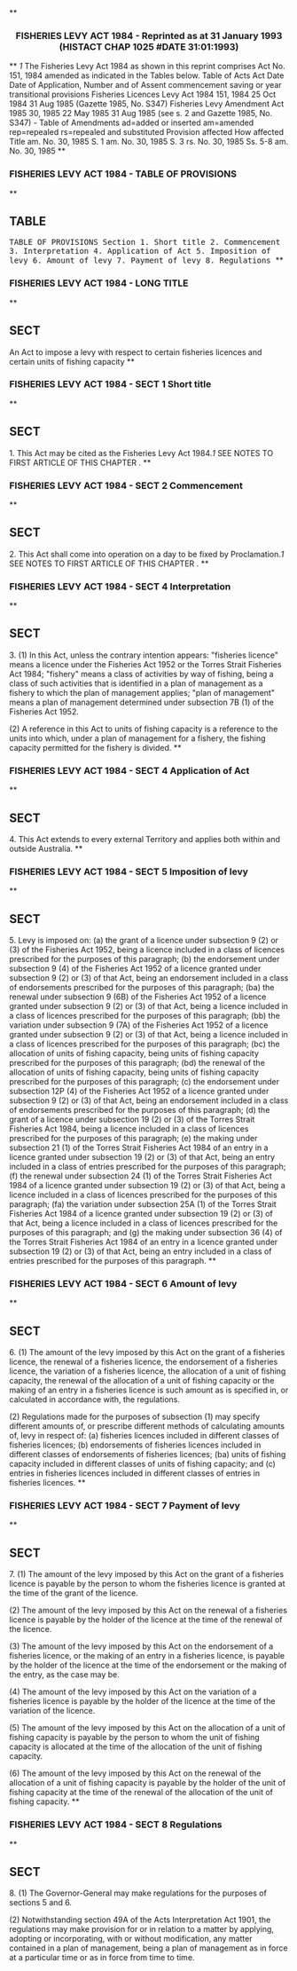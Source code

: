 **<b>

### <center><name>FISHERIES LEVY ACT 1984 - Reprinted as at 31 January 1993 (HISTACT CHAP 1025 #DATE 31:01:1993) </name></center>
</b>** *1* The Fisheries Levy Act 1984 as shown in this reprint comprises Act No. 151, 1984 amended as indicated in the Tables below.<lf>                              Table of Acts<lf>     Act                Date          Date of          Application,<lf>     Number and         of Assent     commencement     saving or<lf>     year                                              transitional<lf>                                                       provisions<lf>     Fisheries Licences Levy Act 1984<lf>     151, 1984          25 Oct 1984   31 Aug 1985 (Gazette<lf>                                      1985, No. S347)<lf>     Fisheries Levy Amendment Act 1985<lf>     30, 1985           22 May 1985   31 Aug 1985 (see<lf>                                      s. 2 and Gazette<lf>                                      1985, No. S347)             -<lf>                            Table of Amendments<lf>     ad=added or inserted am=amended rep=repealed rs=repealed and substituted<lf>     Provision affected              How affected<lf>     Title                           am. No. 30, 1985<lf>     S. 1                            am. No. 30, 1985<lf>     S. 3                            rs. No. 30, 1985<lf>     Ss. 5-8                         am. No. 30, 1985<lf> </lf></lf></lf></lf></lf></lf></lf></lf></lf></lf></lf></lf></lf></lf></lf></lf></lf></lf></lf></lf>
**<b>

### <name>FISHERIES LEVY ACT 1984 - TABLE OF PROVISIONS </name>
</b>** 

## TABLE
<tables> <tt>                                TABLE OF PROVISIONS<lf> Section<lf>     1\.    Short title<lf>     2\.    Commencement<lf>     3\.    Interpretation<lf>     4\.    Application of Act<lf>     5\.    Imposition of levy<lf>     6\.    Amount of levy<lf>     7\.    Payment of levy<lf>     8\.    Regulations<lf> </lf></lf></lf></lf></lf></lf></lf></lf></lf></lf></tt></tables>
**<b>

### <name>FISHERIES LEVY ACT 1984 - LONG TITLE </name>
</b>** 

## SECT
<sect>             An Act to impose a levy with respect to certain fisheries<lf>                    licences and certain units of fishing capacity<lf> </lf></lf></sect>
**<b>

### <name>FISHERIES LEVY ACT 1984 - SECT 1 Short title </name>
</b>** 

## SECT
<sect>   1\. This Act may be cited as the Fisheries Levy Act 1984.*1* SEE NOTES TO FIRST ARTICLE OF THIS CHAPTER . </sect>
**<b>

### <name>FISHERIES LEVY ACT 1984 - SECT 2 Commencement </name>
</b>** 

## SECT
<sect>   2\. This Act shall come into operation on a day to be fixed by Proclamation.*1* SEE NOTES TO FIRST ARTICLE OF THIS CHAPTER . </sect>
**<b>

### <name>FISHERIES LEVY ACT 1984 - SECT 4 Interpretation </name>
</b>** 

## SECT
<sect>   3\. (1) In this Act, unless the contrary intention appears:<lf>   "fisheries licence" means a licence under the Fisheries Act 1952 or the Torres Strait Fisheries Act 1984;<lf>   "fishery" means a class of activities by way of fishing, being a class of such activities that is identified in a plan of management as a fishery to which the plan of management applies;<lf>   "plan of management" means a plan of management determined under subsection 7B (1) of the Fisheries Act 1952\. 

  (2) A reference in this Act to units of fishing capacity is a reference to the units into which, under a plan of management for a fishery, the fishing capacity permitted for the fishery is divided. 
</lf></lf></lf></sect>
**<b>

### <name>FISHERIES LEVY ACT 1984 - SECT 4 Application of Act </name>
</b>** 

## SECT
<sect>   4\. This Act extends to every external Territory and applies both within and outside Australia. </sect>
**<b>

### <name>FISHERIES LEVY ACT 1984 - SECT 5 Imposition of levy </name>
</b>** 

## SECT
<sect>   5\. Levy is imposed on:<lf>   (a) the grant of a licence under subsection 9 (2) or (3) of the Fisheries Act 1952, being a licence included in a class of licences prescribed for the purposes of this paragraph;<lf>   (b) the endorsement under subsection 9 (4) of the Fisheries Act 1952 of a licence granted under subsection 9 (2) or (3) of that Act, being an endorsement included in a class of endorsements prescribed for the purposes of this paragraph;<lf>   (ba) the renewal under subsection 9 (6B) of the Fisheries Act 1952 of a licence granted under subsection 9 (2) or (3) of that Act, being a licence included in a class of licences prescribed for the purposes of this paragraph;<lf>   (bb) the variation under subsection 9 (7A) of the Fisheries Act 1952 of a licence granted under subsection 9 (2) or (3) of that Act, being a licence included in a class of licences prescribed for the purposes of this paragraph;<lf>   (bc) the allocation of units of fishing capacity, being units of fishing capacity prescribed for the purposes of this paragraph;<lf>   (bd) the renewal of the allocation of units of fishing capacity, being units of fishing capacity prescribed for the purposes of this paragraph;<lf>   (c) the endorsement under subsection 12P (4) of the Fisheries Act 1952 of a licence granted under subsection 9 (2) or (3) of that Act, being an endorsement included in a class of endorsements prescribed for the purposes of this paragraph;<lf>   (d) the grant of a licence under subsection 19 (2) or (3) of the Torres Strait Fisheries Act 1984, being a licence included in a class of licences prescribed for the purposes of this paragraph;<lf>   (e) the making under subsection 21 (1) of the Torres Strait Fisheries Act 1984 of an entry in a licence granted under subsection 19 (2) or (3) of that Act, being an entry included in a class of entries prescribed for the purposes of this paragraph;<lf>   (f) the renewal under subsection 24 (1) of the Torres Strait Fisheries Act 1984 of a licence granted under subsection 19 (2) or (3) of that Act, being a licence included in a class of licences prescribed for the purposes of this paragraph;<lf>   (fa) the variation under subsection 25A (1) of the Torres Strait Fisheries Act 1984 of a licence granted under subsection 19 (2) or (3) of that Act, being a licence included in a class of licences prescribed for the purposes of this paragraph; and<lf>   (g) the making under subsection 36 (4) of the Torres Strait Fisheries Act 1984 of an entry in a licence granted under subsection 19 (2) or (3) of that Act, being an entry included in a class of entries prescribed for the purposes of this paragraph. </lf></lf></lf></lf></lf></lf></lf></lf></lf></lf></lf></lf></sect>
**<b>

### <name>FISHERIES LEVY ACT 1984 - SECT 6 Amount of levy </name>
</b>** 

## SECT
<sect>   6\. (1) The amount of the levy imposed by this Act on the grant of a fisheries licence, the renewal of a fisheries licence, the endorsement of a fisheries licence, the variation of a fisheries licence, the allocation of a unit of fishing capacity, the renewal of the allocation of a unit of fishing capacity or the making of an entry in a fisheries licence is such amount as is specified in, or calculated in accordance with, the regulations. 

  (2) Regulations made for the purposes of subsection (1) may specify different amounts of, or prescribe different methods of calculating amounts of, levy in respect of:<lf>   (a) fisheries licences included in different classes of fisheries licences;<lf>   (b) endorsements of fisheries licences included in different classes of endorsements of fisheries licences;<lf>   (ba) units of fishing capacity included in different classes of units of fishing capacity; and<lf>   (c) entries in fisheries licences included in different classes of entries in fisheries licences. </lf></lf></lf></lf>
</sect>
**<b>

### <name>FISHERIES LEVY ACT 1984 - SECT 7 Payment of levy </name>
</b>** 

## SECT
<sect>   7\. (1) The amount of the levy imposed by this Act on the grant of a fisheries licence is payable by the person to whom the fisheries licence is granted at the time of the grant of the licence. 

  (2) The amount of the levy imposed by this Act on the renewal of a fisheries licence is payable by the holder of the licence at the time of the renewal of the licence. 

  (3) The amount of the levy imposed by this Act on the endorsement of a fisheries licence, or the making of an entry in a fisheries licence, is payable by the holder of the licence at the time of the endorsement or the making of the entry, as the case may be. 

  (4) The amount of the levy imposed by this Act on the variation of a fisheries licence is payable by the holder of the licence at the time of the variation of the licence. 

  (5) The amount of the levy imposed by this Act on the allocation of a unit of fishing capacity is payable by the person to whom the unit of fishing capacity is allocated at the time of the allocation of the unit of fishing capacity. 

  (6) The amount of the levy imposed by this Act on the renewal of the allocation of a unit of fishing capacity is payable by the holder of the unit of fishing capacity at the time of the renewal of the allocation of the unit of fishing capacity. 
</sect>
**<b>

### <name>FISHERIES LEVY ACT 1984 - SECT 8 Regulations </name>
</b>** 

## SECT
<sect>   8\. (1) The Governor-General may make regulations for the purposes of sections 5 and 6\. 

  (2) Notwithstanding section 49A of the Acts Interpretation Act 1901, the regulations may make provision for or in relation to a matter by applying, adopting or incorporating, with or without modification, any matter contained in a plan of management, being a plan of management as in force at a particular time or as in force from time to time. 
</sect>
